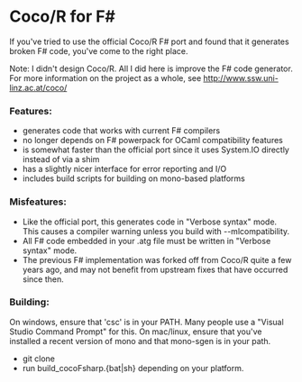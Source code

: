 Coco/R for F#
=============

If you've tried to use the official Coco/R F# port and found that it generates broken F# code, you've come 
to the right place. 

Note: I didn't design Coco/R. All I did here is improve the F# code generator. For more information on the project 
as a whole, see http://www.ssw.uni-linz.ac.at/coco/

### Features:

- generates code that works with current F# compilers
- no longer depends on  F# powerpack for OCaml compatibility features
- is somewhat faster than the official port since it uses System.IO directly instead of via a shim
- has a slightly nicer interface for error reporting and I/O
- includes build scripts for building on mono-based platforms

### Misfeatures:

- Like the official port, this generates code in "Verbose syntax" mode. This causes a compiler warning unless you build with --mlcompatibility.
- All F# code embedded in your .atg file must be written in "Verbose syntax" mode.
- The previous F# implementation was forked off from Coco/R quite a few years ago, and may not benefit from upstream fixes that have occurred since then.

### Building:

On windows, ensure that 'csc' is in your PATH. Many people use a "Visual Studio Command Prompt" for this.
On mac/linux, ensure that you've installed a recent version of mono and that mono-sgen is in your path. 

- git clone
- run build_cocoFsharp.{bat|sh} depending on your platform.

